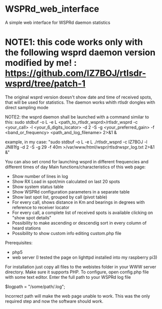# WSPRd_web_interface
A simple web interface for WSPRd daemon statistics

# NOTE1: this code works only with the following wsprd daemon version modified by me! : https://github.com/IZ7BOJ/rtlsdr-wsprd/tree/patch-1 
The original wsprd version doesn't show date and time of received spots, that will be used for statistics. The daemon works whith rtlsdr dongles with direct sampling mode

NOTE2: the wsprd daemon shall be launched with a command similar to this:
sudo stdbuf -o L -e L <path_to_rtlsdr_wsprd>/rtlsdr_wsprd -c <your_call> -l <your_6_digits_locator> -d 2 -S -g <your_preferred_gain> -f <band_or_frequency> <path_and_log_filename> 2>&1 &

example, in my case: "sudo stdbuf -o L -e L ./rtlsdr_wsprd -c IZ7BOJ -l JN81fg -d 2 -S -g 29 -f 40m >/var/www/html/wspr/rtlsdrwspr_log.txt 2>&1 &"

You can also set crond for launching wsprd in different frequencies and different times of day
Main functions/characteristics of this web page:

- Show number of lines in log
- Show RX Load in spot/min calculated on last 20 spots
- Show system status table
- Show WSPRd configuration parameters in a separate table
- Show last spot list, grouped by call (pivot table)
- For every call, shows distance in Km and bearings in degrees with reference to receiver locator
- For every call, a complete list of received spots is available clicking on "show spot details"
- Possibility to make ascending or descendig sort in every column of heard stations
- Possibility to show custom info editing custom.php file

Prerequisites:
- php5
- web server (I tested the page on lighttpd installed into my raspberry pi3)

For installation just copy all files to the webistes folder in your WWW server directory. Make sure it supports PHP.
To configure, open config.php file with some text editor.
Enter the full path to your WSPRd log file

$logpath = "/some/path/<filename>.log";

Incorrect path will make the web page unable to work.
This was the only required step and now the software should work.

